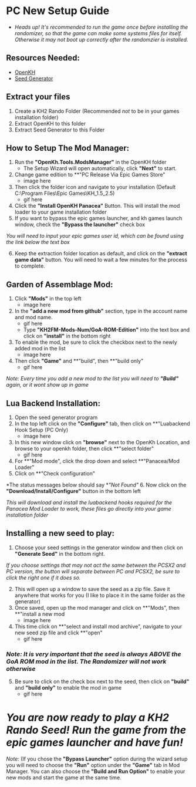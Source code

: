 # PC New Setup Guide

* *Heads up! It's recommended to run the game once before installing the randomizer, so that the game can make some systems files for itself. Otherwise it may not boot up correctly after the randomzier is installed.*

## Resources Needed:
* [OpenKH](https://github.com/OpenKH/OpenKh/releases/download/release-412/openkh-build1892.zip)
* [Seed Generator](https://github.com/tommadness/KH2Randomizer/releases/latest/download/Kingdom.Hearts.II.Final.Mix.Randomizer.zip)

## Extract your files
1. Create a KH2 Rando Folder (Recommended *not* to be in your games installation folder)
2. Extract OpenKH to this folder
3. Extract Seed Generator to this Folder

## How to Setup The Mod Manager:
1. Run the **"OpenKh.Tools.ModsManager"** in the OpenKH folder 
	- The Setup Wizard will open automatically, click **"Next"** to start.
2. Change game edition to **"PC Release Via Epic Games Store"
	- image here
3. Then click the folder icon and navigate to your installation (Default C:\Program Files\Epic Games\KH_1.5_2.5)
	- gif here
4. Click the **"Install OpenKH Panacea"** Button. This will install the mod loader to your game installation folder
5. If you want to bypass the epic games launcher, and kh games launch window, check the **"Bypass the launcher"** check box

*You will need to input your epic games user id, which can be found using the link below the text box*

6. Keep the extraction folder location as default, and click on the **"extract game data"** button. You will need to wait a few minutes for the process to complete.

## Garden of Assemblage Mod:
1. Click **"Mods"** in the top left
	- image here
2. In the **"add a new mod from github"** section, type in the account name and mod name.
	- gif here
	- Type **"KH2FM-Mods-Num/GoA-ROM-Edition"** into the text box and click on **"install"** in the bottom right
3. To enable the mod, be sure to click the checkbox next to the newly added mod in the list
	- image here
4. Then click **"Game"** and **"build", then **"build only"
	- gif here

*Note: Every time you add a new mod to the list you will need to **"Build"** again, or it wont show up in game*

## Lua Backend Installation:
1. Open the seed generator program
2. In the top left click on the **"Configure"** tab, then click on **"Luabackend Hook Setup (PC Only)
	- image here
3. In this new window click on **"browse"** next to the OpenKh Location, and browse to your openkh folder, then click **"select folder"
	- gif here
4. For **"Mod mode", click the drop down and select **"Panacea/Mod Loader"
5. Click on **"Check configuration"

*The status messages below should say **"Not Found"*
6. Now click on the **"Download/Install/Configure"** button in the bottom left

*This will download and install the luabackend hooks required for the Panacea Mod Loader to work, these files go directly into your game installation folder*

## Installing a new seed to play:
1. Choose your seed settings in the generator window and then click on **"Generate Seed"** in the bottom right.

*If you choose settings that may not act the same between the PCSX2 and PC version, the button will separate between PC and PCSX2, be sure to click the right one if it does so.*

2. This will open up a window to save the seed as a zip file. Save it anywhere that works for you (I like to place it in the same folder as the generator)
3. Once saved, open up the mod manager and click on **"Mods", then **"install a new mod
	- image here
4. This time click on **"select and install mod archive", navigate to your new seed zip file and click **"open"
	- gif here

### *Note: It is very important that the seed is always ABOVE the GoA ROM mod in the list. The Randomizer will not work otherwise*

5. Be sure to click on the check box next to the seed, then click on **"build"** and **"build only"** to enable the mod in game
	- gif here

# *You are now ready to play a KH2 Rando Seed! Run the game from the epic games launcher and have fun!*

*Note:* (If you chose the **"Bypass Launcher"** option during the wizard setup you will need to choose the **"Run"** option under the **"Game"** tab in Mod Manager. You can also choose the **"Build and Run Option"** to enable your new mods and start the game at the same time.